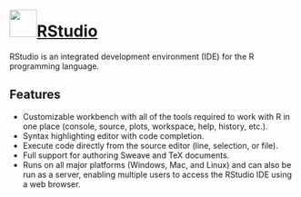 # <img src="https://rawgit.com/MaxBurgert/its-unibas-automatic-packages/master/automatic/rstudio/rstudio.png" width="48" height="48"/>[RStudio](https://github.com/rstudio/rstudio)

RStudio is an integrated development environment (IDE) for the R programming language.

## Features

- Customizable workbench with all of the tools required to work with R in one place (console, source, plots, workspace, help, history, etc.).
- Syntax highlighting editor with code completion.
- Execute code directly from the source editor (line, selection, or file).
- Full support for authoring Sweave and TeX documents.
- Runs on all major platforms (Windows, Mac, and Linux) and can also be run as a server, enabling multiple users to access the RStudio IDE using a web browser.
